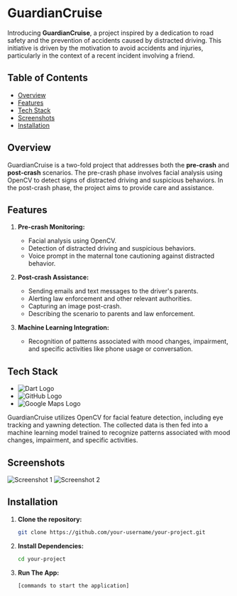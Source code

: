 # GuardianCruise

Introducing **GuardianCruise**, a project inspired by a dedication to road safety and the prevention of accidents caused by distracted driving. This initiative is driven by the motivation to avoid accidents and injuries, particularly in the context of a recent incident involving a friend.

## Table of Contents

- [Overview](#overview)
- [Features](#features)
- [Tech Stack](#tech-stack)
- [Screenshots](#screenshots)
- [Installation](#installation)

## Overview

GuardianCruise is a two-fold project that addresses both the **pre-crash** and **post-crash** scenarios. The pre-crash phase involves facial analysis using OpenCV to detect signs of distracted driving and suspicious behaviors. In the post-crash phase, the project aims to provide care and assistance.

## Features

1. **Pre-crash Monitoring:**
   - Facial analysis using OpenCV.
   - Detection of distracted driving and suspicious behaviors.
   - Voice prompt in the maternal tone cautioning against distracted behavior.

2. **Post-crash Assistance:**
   - Sending emails and text messages to the driver's parents.
   - Alerting law enforcement and other relevant authorities.
   - Capturing an image post-crash.
   - Describing the scenario to parents and law enforcement.

3. **Machine Learning Integration:**
   - Recognition of patterns associated with mood changes, impairment, and specific activities like phone usage or conversation.

## Tech Stack

 - ![Dart Logo](https://img.shields.io/badge/Visual_Studio_Code-0078D4?style=for-the-badge&logo=visual%20studio%20code&logoColor=white)
 - ![GitHub Logo](https://img.shields.io/badge/Material--UI-0081CB?style=for-the-badge&logo=material-ui&logoColor=white)
 - ![Google Maps Logo](https://img.shields.io/badge/Firebase-039BE5?style=for-the-badge&logo=Firebase&logoColor=white)

GuardianCruise utilizes OpenCV for facial feature detection, including eye tracking and yawning detection. The collected data is then fed into a machine learning model trained to recognize patterns associated with mood changes, impairment, and specific activities.

## Screenshots

![Screenshot 1](path/to/screenshot1.png)
![Screenshot 2](path/to/screenshot2.png)
<!-- Add more screenshots as needed -->

## Installation

1. **Clone the repository:**

   ```bash
   git clone https://github.com/your-username/your-project.git
   ```

2. **Install Dependencies:**

   ```bash
   cd your-project
   ```

3. **Run The App:**

   ```bash
   [commands to start the application]
   ```


